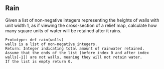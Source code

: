 ## Rain

Given a list of non-negative integers representing the heights of walls with unit width 1, as if viewing the cross-section of a relief map, calculate how many square units of water will be retained after it rains.

    Prototype: def rain(walls)
    walls is a list of non-negative integers.
    Return: Integer indicating total amount of rainwater retained.
    Assume that the ends of the list (before index 0 and after index walls[-1]) are not walls, meaning they will not retain water.
    If the list is empty return 0.
